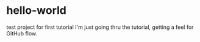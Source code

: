 # hello-world
test project for first tutorial
I'm just going thru the tutorial, getting a feel for GitHub flow.
